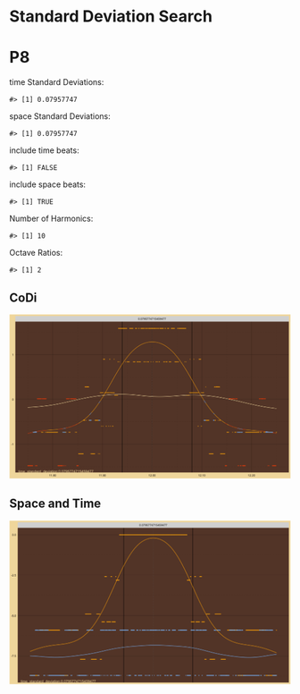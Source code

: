 Standard Deviation Search
================

# P8

time Standard Deviations:

    #> [1] 0.07957747

space Standard Deviations:

    #> [1] 0.07957747

include time beats:

    #> [1] FALSE

include space beats:

    #> [1] TRUE

Number of Harmonics:

    #> [1] 10

Octave Ratios:

    #> [1] 2

## CoDi

![](../figures/standard_deviation_search/_CoDi-1.png)<!-- -->

## Space and Time

![](../figures/standard_deviation_search/_Spacetime-1.png)<!-- -->
